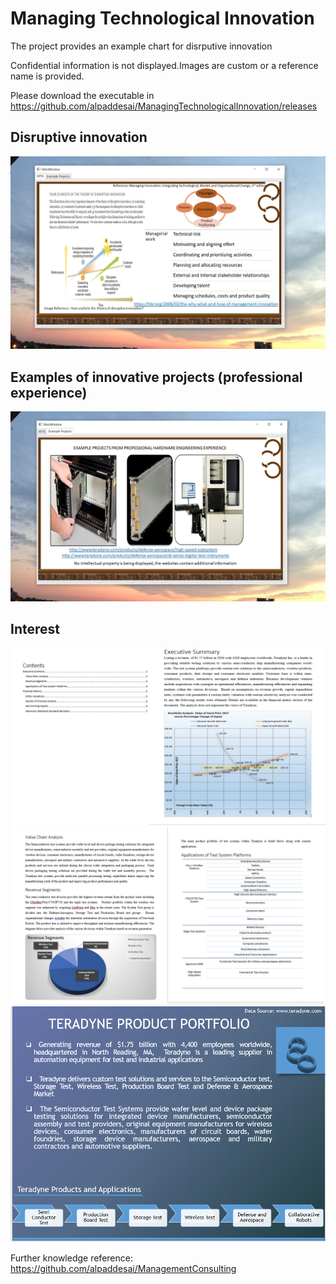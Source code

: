 # Managing Technological Innovation

The project provides an example chart for disrputive innovation

Confidential information is not displayed.Images are custom or a reference name is provided.

Please download the executable in https://github.com/alpaddesai/ManagingTechnologicalInnovation/releases

## Disruptive innovation
![image](MTIE.png)

## Examples of innovative projects (professional experience)
![image](ExampleProjects.png)

## Interest
![image](image1.jpg)
![image](image2.jpg)
![image](image3.png)

Further knowledge reference: https://github.com/alpaddesai/ManagementConsulting
